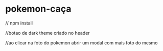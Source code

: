 # pokemon-caça

// npm install

//botao de dark theme criado no header

//ao clicar na foto do pokemon abrir um modal com mais foto do mesmo

